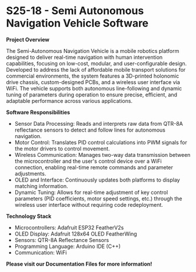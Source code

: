 # S25-18 - Semi Autonomous Navigation Vehicle Software

**Project Overview**

The Semi-Autonomous Navigation Vehicle is a mobile robotics platform designed to deliver real-time navigation with human intervention capabilities, focusing on low-cost, modular, and user-configurable design. Developed to address the lack of affordable mobile transport solutions for commercial environments, the system features a 3D-printed holonomic drive chassis, custom-designed PCBs, and a wireless user interface via WiFi. The vehicle supports both autonomous line-following and dynamic tuning of parameters during operation to ensure precise, efficient, and adaptable performance across various applications.

**Software Responsibilities**
- Sensor Data Processing: Reads and interprets raw data from QTR-8A reflectance sensors to detect and follow lines for autonomous navigation.
- Motor Control: Translates PID control calculations into PWM signals for the motor drivers to control movement.
- Wireless Communication: Manages two-way data transmission between the microcontroller and the user's control device over a WiFi connection, enabling real-time remote commands and parameter adjustments.
- OLED and Interface: Continuously updates both platforms to display matching information.
- Dynamic Tuning: Allows for real-time adjustment of key control parameters (PID coefficients, motor speed settings, etc.) through the wireless user interface without requiring code redeployment.

**Technology Stack**
- Microcontrollers: Adafruit ESP32 FeatherV2s
- OLED Display: Adafruit 128x64 OLED FeatherWing
- Sensors: QTR-8A Reflectance Sensors
- Programming Language: Arduino IDE (C++)
- Communication: WiFi

**Please visit our Documentation Files for more information!**
